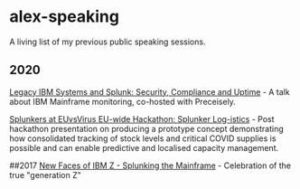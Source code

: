 # alex-speaking
A living list of my previous public speaking sessions.
## 2020
[Legacy IBM Systems and Splunk: Security, Compliance and Uptime](https://www.precisely.com/resource-center/webinars/legacy-ibm-systems-and-splunk-security-compliance-and-uptime) - A talk about IBM Mainframe monitoring, co-hosted with Preceisely.

[Splunkers at EUvsVirus EU-wide Hackathon: Splunker Log-istics](https://www.linkedin.com/smart-links/AQGzoYUr2YgPmw/0b27d0f0-ff81-4233-9796-39dcd851c949) - Post hackathon presentation on producing a prototype concept demonstrating how consolidated tracking of stock levels and critical COVID supplies is possible and can enable predictive and localised capacity management.

##2017
[New Faces of IBM Z - Splunking the Mainframe](https://mediacenter.ibm.com/media/New+Faces+of+IBM+Z+%E2%80%9CSplunking%E2%80%9D+the+mainframe/1_mw1ijj1c) - Celebration of the true "generation Z" 
